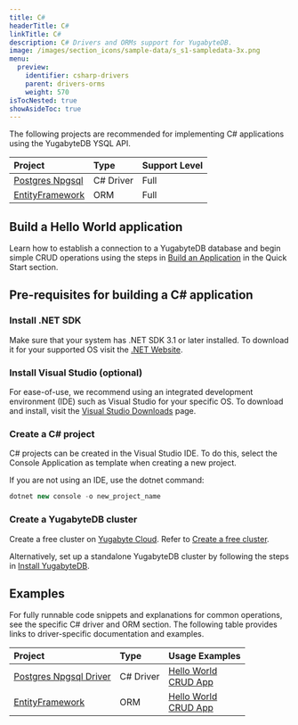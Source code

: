 ```yaml
---
title: C#
headerTitle: C#
linkTitle: C#
description: C# Drivers and ORMs support for YugabyteDB.
image: /images/section_icons/sample-data/s_s1-sampledata-3x.png
menu:
  preview:
    identifier: csharp-drivers
    parent: drivers-orms
    weight: 570
isTocNested: true
showAsideToc: true
---
```

The following projects are recommended for implementing C# applications using the YugabyteDB YSQL API.

| Project | Type | Support Level |
| :------ | :--- | :------------ |
| [Postgres Npgsql](postgres-npgsql) | C# Driver | Full |
| [EntityFramework](entityframework) | ORM |  Full |

## Build a Hello World application

Learn how to establish a connection to a YugabyteDB database and begin simple CRUD operations using the steps in [Build an Application](/preview/quick-start/build-apps/csharp/ysql) in the Quick Start section.

## Pre-requisites for building a C# application

### Install .NET SDK

Make sure that your system has .NET SDK 3.1 or later installed. To download it for your supported OS visit the [.NET Website](https://dotnet.microsoft.com/en-us/download).

### Install Visual Studio (optional)

For ease-of-use, we recommend using an integrated development environment (IDE) such as Visual Studio for your specific OS. To download and install, visit the [Visual Studio Downloads](https://visualstudio.microsoft.com/downloads/) page.

### Create a C# project

C# projects can be created in the Visual Studio IDE. To do this, select the Console Application as template when creating a new project.

If you are not using an IDE, use the dotnet command:

```csharp
dotnet new console -o new_project_name
```

### Create a YugabyteDB cluster

Create a free cluster on [Yugabyte Cloud](https://www.yugabyte.com/cloud/). Refer to [Create a free cluster](../../yugabyte-cloud/cloud-basics/create-clusters-free/).

Alternatively, set up a standalone YugabyteDB cluster by following the steps in [Install YugabyteDB](/preview/quick-start/install/macos).

## Examples

For fully runnable code snippets and explanations for common operations, see the specific C# driver and ORM section. The following table provides links to driver-specific documentation and examples.

| Project | Type | Usage Examples |
| :------ | :--- | :------------- |
| [Postgres Npgsql Driver](postgres-npgsql) | C# Driver | [Hello World](/preview/quick-start/build-apps/csharp/ysql) <br />[CRUD App](postgres-npgsql)
| [EntityFramework](entityframework) | ORM |  [Hello World](/preview/quick-start/build-apps/csharp/ysql-entity-framework/) <br />[CRUD App](entityframework) |
